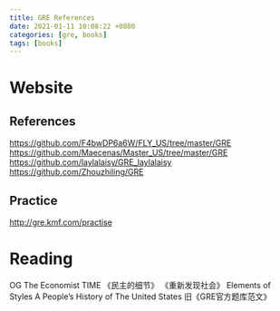 ```yaml
---
title: GRE References
date: 2021-01-11 10:08:22 +0800
categories: [gre, books]
tags: [books]
---
```


# Website
## References
https://github.com/F4bwDP6a6W/FLY_US/tree/master/GRE
https://github.com/Maecenas/Master_US/tree/master/GRE
https://github.com/laylalaisy/GRE_laylalaisy
https://github.com/Zhouzhiling/GRE

## Practice
http://gre.kmf.com/practise

# Reading
OG
The Economist
TIME
《民主的细节》
《重新发现社会》
Elements of Styles
A People’s History of The United States
旧《GRE官方题库范文》

